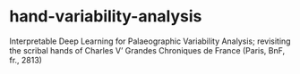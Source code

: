 # hand-variability-analysis
Interpretable Deep Learning for Palaeographic Variability Analysis; revisiting the scribal hands of Charles V’ Grandes Chroniques de France (Paris, BnF, fr., 2813)
